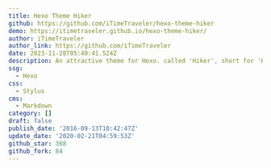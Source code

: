 ```yaml
---
title: Hexo Theme Hiker
github: https://github.com/iTimeTraveler/hexo-theme-hiker
demo: https://itimetraveler.github.io/hexo-theme-hiker/
author: iTimeTraveler
author_link: https://github.com/iTimeTraveler
date: 2023-11-28T05:49:41.524Z
description: An attractive theme for Hexo. called 'Hiker', short for 'HikerNews'.
ssg:
  - Hexo
css:
  - Stylus
cms:
  - Markdown
category: []
draft: false
publish_date: '2016-09-13T10:42:47Z'
update_date: '2020-02-21T04:59:53Z'
github_star: 368
github_fork: 84
---
```

